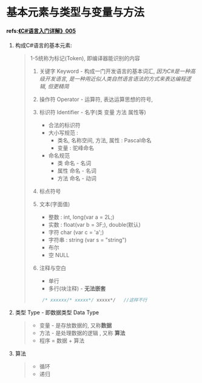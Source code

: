 # 基本元素与类型与变量与方法

#### refs:[《C#语言入门详解》005](https://www.bilibili.com/video/BV13b411b7Ht?vd_source=616e276516e4dce24f4cb65934cba737&spm_id_from=333.788.videopod.episodes&p=5)

1. 构成C#语言的基本元素:

   > 1-5统称为标记(Token), 即编译器能识别的内容
   >
   > 1. 关键字 Keyword - 构成一门开发语言的基本词汇, *因为C#是一种高级开发语言, 是一种用近似人类自然语言语法的方式来表达编程逻辑, 但更精简*
   >
   > 2. 操作符 Operator - 运算符, 表达运算思想的符号, 
   >
   > 3. 标识符 Identifier - 名字(类 变量 方法 属性等)
   >    - 合法的标识符
   >    - 大小写规范 : 
   >      - 类名, 名称空间, 方法, 属性 : Pascal命名
   >      - 变量 : 驼峰命名
   >    - 命名规范
   >      - 类 命名 - 名词
   >      - 属性 命名 - 名词
   >      - 方法 命名 - 动词
   >    
   > 4. 标点符号
   >
   > 5. 文本(字面值)
   >    - 整数 : int, long(var a = 2L;)
   >    - 实数 : float(var b = 3F;), double(默认)
   >    - 字符 char (var c = 'a';)
   >    - 字符串 : string (var s = "string")
   >    - 布尔
   >    - 空 NULL
   >    
   > 6. 注释与空白
   >    - 单行
   >    - 多行(块注释) - **无法嵌套**
   >    
   >    ```c#
   >     /* xxxxxx/* xxxxx*/ xxxxx*/   //这样不行
   >    ```
   >    
   >    

2. 类型 Type - 即数据类型 Data Type

   > - 变量 - 是存放数据的,  又称**数据**
   > - 方法 - 是处理数据的逻辑 , 又称 **算法**
   > - 程序 = 数据 + 算法

3. 算法

   > - 循环
   > - 递归 